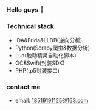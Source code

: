 ### Hello guys 👋


### Technical stack

- IDA&Frida&LLDB(逆向分析)
- Python(Scrapy爬虫&数据分析)
- Lua(触动精灵自动化脚本)
- OC&Swift(封装SDK)
- PHP(tp5封装接口)

### contact me
- email: 18519191125@163.com

